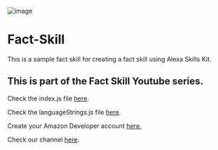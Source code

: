 ![image](https://s3.ap-south-1.amazonaws.com/com.alexa.sample/Untitled-1.png)

# Fact-Skill
This is a sample fact skill for creating a fact skill using Alexa Skills Kit.

## This is part of the Fact Skill Youtube series.

Check the index.js file [here](lambda/index.js).

Check the languageStrings.js file [here](lambda/languageStrings.js).

Create your Amazon Developer account [here](https://developer.amazon.com),

Check our channel [here](https://www.youtube.com/channel/UCHRZ9VqG4hBiKk5JpN1Fvsg).
